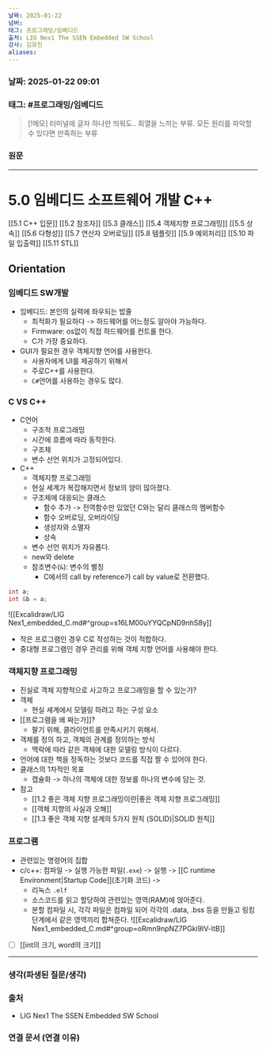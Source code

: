 ```yaml
---
날짜: 2025-01-22
넘버: 
태그: 프로그래밍/임베디드
출처: LIG Nex1 The SSEN Embedded SW School
강사: 김유진
aliases:
---
```

### 날짜:  2025-01-22 09:01

### 태그: #프로그래밍/임베디드

>[!메모]
> 터미널에 글자 하나만 띄워도.. 희열을 느끼는 부류.
> 모든 원리를 파악할 수 있다면 만족하는 부류

### 원문
---
# 5.0 임베디드 소프트웨어 개발 C++
[[5.1 C++ 입문]]
[[5.2 참조자]]
[[5.3 클래스]]
[[5.4 객체지향 프로그래밍]]
[[5.5 상속]]
[[5.6 다형성]]
[[5.7 연산자 오버로딩]]
[[5.8 템플릿]]
[[5.9 예외처리]]
[[5.10 파일 입출력]]
[[5.11 STL]]
## Orientation

### 임베디드 SW개발 
- 임베디드: 본인의 실력에 좌우되는 밥줄
	- 최적화가 필요하다 -> 하드웨어를 어느정도 알아야 가능하다.
	- Firmware: os없이 직접 하드웨어를 컨트롤 한다.
	- C가 가장 중요하다.
- GUI가 필요한 경우 객체지향 언어를 사용한다. 
	- 사용자에게 UI를 제공하기 위해서
	- 주로C++를 사용한다.
	- `C#`언어를 사용하는 경우도 많다.
### C VS C++
- C언어
	- 구조적 프로그래밍 
	- 시간에 흐름에 따라 동작한다.
	- 구조체
	- 변수 선언 위치가 고정되어있다.
- C++
	- 객체지향 프로그래밍
	- 현실 세계가 복잡해지면서 정보의 양이 많아졌다.
	- 구조체에 대응되는 클래스
		- 함수 추가 -> 전역함수만 있었던 C와는 달리 클래스의 멤버함수
		- 함수 오버로딩, 오버라이딩
		- 생성자와 소멸자 
		- 상속
	- 변수 선언 위치가 자유롭다.
	- new와 delete
	- 참조변수(`&`): 변수의 별칭
		- C에서의 call by reference가 call by value로 전환했다.
```c++
int a;
int &b = a;
```
![[Excalidraw/LIG Nex1_embedded_C.md#^group=s16LM00uYYQCpND9nhS8y]]
- 작은 프로그램인 경우 C로 작성하는 것이 적합하다.
- 중대형 프로그램인 경우 관리를 위해 객체 지향 언어를 사용해야 한다.

### 객체지향 프로그래밍
- 진실로 객체 지향적으로 사고하고 프로그래밍을 할 수 있는가?
- 객체
	- 현실 세계에서 모델링 하려고 하는 구성 요소
- [[프로그램을 왜 짜는가]]?
	- 팔기 위해, 클라이언트를 만족시키기 위해서.
- 객체를 정의 하고, 객체의 관계를 정의하는 방식
	- 맥락에 따라 같은 객체에 대한 모델링 방식이 다르다.
- 언어에 대한 책을 정독하는 것보다 코드를 직접 짤 수 있어야 한다.
- 클래스의 1차적인 목표
	- 캡슐화 -> 하나의 객체에 대한 정보를 하나의 변수에 담는 것.
- 참고
	- [[1.2 좋은 객체 지향 프로그래밍이란|좋은 객체 지향 프로그래밍]]
	- [[객체 지향의 사실과 오해]]
	- [[1.3 좋은 객체 지향 설계의 5가지 원칙 (SOLID)|SOLID 원칙]]
### 프로그램
- 관련있는 명령어의 집합
- c/c++: 컴파일 -> 실행 가능한 파일(`.exe`) -> 실행 -> [[C runtime Environment|Startup Code]](초기화 코드) -> 
	- 리눅스 `.elf`
	- 소스코드를 읽고 할당하여 관련있는 영역(RAM)에 얹어준다.
	- 분할 컴파일 시, 각각 파일은 컴파일 되어 각각의 .data, .bss 등을 만들고 링킹 단계에서 같은 영역끼리 합쳐준다.
![[Excalidraw/LIG Nex1_embedded_C.md#^group=oRmn9npNZ7PGki9IV-ltB]]
- [ ] [[int의 크기, word의 크기]]

---
### 생각(파생된 질문/생각)

### 출처
- LIG Nex1 The SSEN Embedded SW School

### 연결 문서 (연결 이유)

